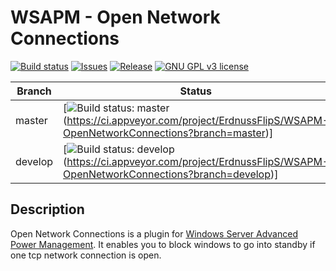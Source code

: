 # WSAPM - Open Network Connections

[![Build status](https://img.shields.io/appveyor/ci/ErdnussFlipS/WSAPM-OpenNetworkConnections.svg?style=flat-square)](https://ci.appveyor.com/project/ErdnussFlipS/WSAPM-OpenNetworkConnections)
[![Issues](https://img.shields.io/github/issues/ErdnussFlipS/WSAPM-OpenNetworkConnections.svg?style=flat-square)](https://github.com/ErdnussFlipS/WSAPM-OpenNetworkConnections/issues)
[![Release](https://img.shields.io/github/release/ErdnussFlipS/WSAPM-OpenNetworkConnections.svg?style=flat-square)](https://github.com/ErdnussFlipS/WSAPM-OpenNetworkConnections/releases/latest)
[![GNU GPL v3 license](https://img.shields.io/github/license/ErdnussFlipS/WSAPM-OpenNetworkConnections.svg?style=flat-square)](https://github.com/ErdnussFlipS/WSAPM-OpenNetworkConnections/blob/master/LICENSE)

Branch  | Status
--------|--------
master  | [![Build status: master](https://img.shields.io/appveyor/ci/ErdnussFlipS/WSAPM-OpenNetworkConnections/master.svg?style=flat-square "Build status: master")(https://ci.appveyor.com/project/ErdnussFlipS/WSAPM-OpenNetworkConnections?branch=master)]
develop | [![Build status: develop](https://img.shields.io/appveyor/ci/ErdnussFlipS/WSAPM-OpenNetworkConnections/develop.svg?style=flat-square "Build status: develop")(https://ci.appveyor.com/project/ErdnussFlipS/WSAPM-OpenNetworkConnections?branch=develop)]


## Description
Open Network Connections is a plugin for [Windows Server Advanced Power Management](https://decatec.de/software/windows-server-advanced-power-management/). It enables you to block windows to go into standby if one tcp network connection is open.
